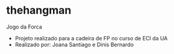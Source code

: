 # thehangman
Jogo da Forca
- Projeto realizado para a cadeira de FP no curso de ECI da UA
- Realizado por: Joana Santiago e Dinis Bernardo
